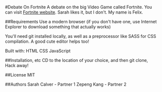 #Debate On Fortnite
A debate on the big Video Game called Fortnite. You can visit [Fortnite website](https://www.epicgames.com/fortnite/en-US/season-x?utm_source=GoogleSearch&utm_medium=Search&utm_campaign=an*Internal_pr*FNBR_ct*C_pl*SearchBrand_co*US_cr*exact&utm_id=1698686527&utm_content=buildbattlewin_playfree&utm_term=fortnite&gclid=EAIaIQobChMImfbD7s2U5QIVQhh9Ch166QpbEAAYASAAEgK-0_D_BwE). Sarah likes it, but I don't. My name is Felix. 

##Requirements
Use a modern browser (if you don't have one, use Internet Explorer to download something that actually works)

You'll need git installed locally, as well as a preprocessor like SASS for CSS compilation. A good cute editor helps too!

Built with: HTML CSS JavaScript

##Installation, etc
CD to the location of your choice, and then git clone, Hack away!

##License
MIT

##Authors
Sarah Calver - Partner 1
Zepeng Kang - Partner 2
